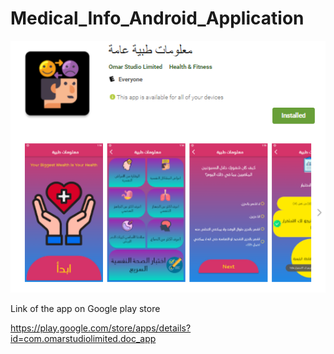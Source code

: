 # Medical_Info_Android_Application

![](pics/a1.png)

Link of the app on Google play store

https://play.google.com/store/apps/details?id=com.omarstudiolimited.doc_app
